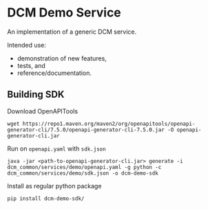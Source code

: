 # DCM Demo Service
An implementation of a generic DCM service.

Intended use:
* demonstration of new features,
* tests, and
* reference/documentation.


## Building SDK
Download OpenAPITools
```
wget https://repo1.maven.org/maven2/org/openapitools/openapi-generator-cli/7.5.0/openapi-generator-cli-7.5.0.jar -O openapi-generator-cli.jar
```

Run on `openapi.yaml` with `sdk.json`
```
java -jar <path-to-openapi-generator-cli.jar> generate -i dcm_common/services/demo/openapi.yaml -g python -c dcm_common/services/demo/sdk.json -o dcm-demo-sdk
```

Install as regular python package
```
pip install dcm-demo-sdk/
```
